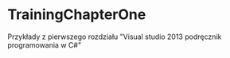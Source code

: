 # TrainingChapterOne
Przykłady z pierwszego rozdziału "Visual studio 2013 podręcznik programowania w C#"
